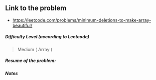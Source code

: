 ## Link to the problem
 
 - https://leetcode.com/problems/minimum-deletions-to-make-array-beautiful/
 
##### Difficulty Level (according to Leetcode)
 
 > Medium ( Array )
 
##### Resume of the problem:



##### Notes
  